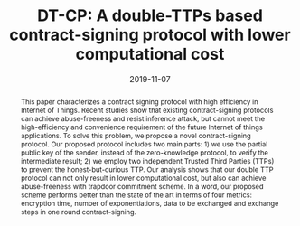 ---
title: "DT-CP: A double-TTPs based contract-signing protocol with lower computational cost"
abstract: "This paper characterizes a contract signing protocol with high efficiency in Internet of Things. Recent studies show that existing contract-signing protocols can achieve abuse-freeness and resist inference attack, but cannot meet the high-efficiency and convenience requirement of the future Internet of things applications. To solve this problem, we propose a novel contract-signing protocol. Our proposed protocol includes two main parts: 1) we use the partial public key of the sender, instead of the zero-knowledge protocol, to verify the intermediate result; 2) we employ two independent Trusted Third Parties (TTPs) to prevent the honest-but-curious TTP. Our analysis shows that our double TTP protocol can not only result in lower computational cost, but also can achieve abuse-freeness with trapdoor commitment scheme. In a word, our proposed scheme performs better than the state of the art in terms of four metrics: encryption time, number of exponentiations, data to be exchanged and exchange steps in one round contract-signing."
collection: publications
permalink: /publication/xu2020tt
date: 2019-11-07
venue: 'IEEE Access'
paperurl: '/files/pdf/papers/xu2019dt.pdf'
#url_pdf: "https://gala.gre.ac.uk/id/eprint/28670/1/28670%20
link: 'https://ieeexplore.ieee.org/abstract/document/8894107'
citation: 'Guangquan Xu, Yao Zhang, Litao Jiao, Emmanouil Panaousis, Kaitai Liang, Hao Wang, Xiaotong Li (2019). 
  &quot;DT-CP: A double-TTPs based contract-signing protocol with lower computational cost.&quot;
  <i>IEEE Access</i>, 7, 174740 - 174749.<br>
  <span style="color:#2979ab;">(JCR 2019: 3.745, CiteScore 2019: 3.9)</span>'
---